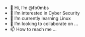 - 👋 Hi, I’m @fb0mbs
- 👀 I’m interested in Cyber Security
- 🌱 I’m currently learning Linux
- 💞️ I’m looking to collaborate on ...
- 📫 How to reach me ...

<!---
fb0mbs/fb0mbs is a ✨ special ✨ repository because its `README.md` (this file) appears on your GitHub profile.
You can click the Preview link to take a look at your changes.
--->
